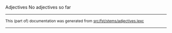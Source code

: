 Adjectives
No adjectives so far

* * *

<small>This (part of) documentation was generated from [src/fst/stems/adjectives.lexc](https://github.com/giellalt/lang-nds/blob/main/src/fst/stems/adjectives.lexc)</small>

---

